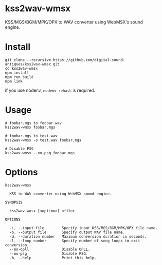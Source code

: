 # kss2wav-wmsx

KSS/MGS/BGM/MPK/OPX to WAV converter using WebMSX's sound engine.

# Install

```
git clone --recursive https://github.com/digital-sound-antiques/kss2wav-wmsx.git
cd kss2wav-wmsx
npm install
npm run build
npm link
```

if you use nodenv, `nodenv rehash` is required.

# Usage

```
# foobar.mgs to foobar.wav
kss2wav-wmsx foobar.mgs 

# foobar.mgs to test.wav
kss2wav-wmsx -o test.wav foobar.mgs

# Disable PSG
kss2wav-wmsx --no-psg foobar.mgs
```

# Options

```
kss2wav-wmsx

  KSS to WAV converter using WebMSX sound engine. 

SYNOPSIS

  kss2wav-wmsx [<option>] <file> 

OPTIONS

  -i, --input file        Specify input KSS/MGS/BGM/MPK/OPX file name.     
  -o, --output file       Specify output WAV file name.                    
  -d, --duration number   Maximum conversion duration in seconds.          
  -l, --loop number       Specify number of song loops to exit conversion. 
  --no-opll               Disable OPLL.                                    
  --no-psg                Disable PSG.                                     
  -h, --help              Print this help.
```
